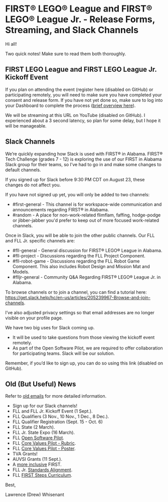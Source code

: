 # FIRST® LEGO® League and FIRST® LEGO® League Jr. - Release Forms, Streaming, and Slack Channels

Hi all!

Two quick notes! Make sure to read them both thoroughly.

## FIRST LEGO League and FIRST LEGO League Jr. Kickoff Event
If you plan on attending the event (register here (disabled on GitHub) or participating remotely, you will need to make sure you have completed your consent and release form. 
If you have not yet done so, make sure to log into your Dashboard to complete the process ([brief overview here](https://www.youtube.com/watch?v=relrPJqWaKg)).

We will be streaming at this URL on YouTube (disabled on GitHub). 
I experienced about a 3 second latency, so plan for some delay, but I hope it will be manageable.

## Slack Channels
We’re quickly expanding how Slack is used with FIRST® in Alabama. 
FIRST® Tech Challenge (grades 7 - 12) is exploring the use of our FIRST in Alabama Slack group for their teams, so I’ve had to go in and make some changes to default channels.

If you signed up for Slack before 9:30 PM CDT on August 23, these changes do not affect you.

If you have not signed up yet, you will only be added to two channels:
* #first-general - This channel is for workspace-wide communication and announcements regarding FIRST® in Alabama.
* #random - A place for non-work-related flimflam, faffing, hodge-podge or jibber-jabber you'd prefer to keep out of more focused work-related channels.

Once in Slack, you will be able to join the other public channels. Our FLL and FLL Jr. specific channels are:
* #fll-general - General discussion for FIRST® LEGO® League in Alabama.
* #fll-project - Discussions regarding the FLL Project Component.
* #fll-robot-game - Discussions regarding the FLL Robot Game Component. This also includes Robot Design and Mission Mat and Models.
* #flljr-general - Community Q&A Regarding FIRST® LEGO® League Jr. in Alabama.

To browse channels or to join a channel, you can find a tutorial here: https://get.slack.help/hc/en-us/articles/205239967-Browse-and-join-channels.

I’ve also adjusted privacy settings so that email addresses are no longer visible on your profile page.

We have two big uses for Slack coming up.
* It will be used to take questions from those viewing the kickoff event remotely.
* As part of the Open Software Pilot, we are required to offer collaboration for participating teams. Slack will be our solution.

Remember, if you’d like to sign up, you can do so using this link (disabled on GitHub).

## Old (But Useful) News
Refer to [old emails](https://github.com/drewwhis/alabama-first-lego-league/tree/master/2018_2019/email_blasts) for more detailed information.
* Sign up for our Slack channels!
* FLL and FLL Jr. Kickoff Event (1 Sept.).
* FLL Qualifiers (3 Nov., 10 Nov., 1 Dec., 8 Dec.).
* FLL Qualifier Registration (Sept. 15 - Oct. 6)
* FLL State (2 March).
* FLL Jr. State Expo (16 March).
* FLL [Open Software Pilot](https://github.com/drewwhis/alabama-first-lego-league/blob/master/2018_2019/judging/robot-design/open-software-platform-pilot-robot-game-updates.pdf).
* FLL [Core Values Pilot - Rubric](https://github.com/drewwhis/alabama-first-lego-league/blob/master/2018_2019/judging/core-values/core-values-rubric-2018-pilot.pdf).
* FLL [Core Values Pilot - Poster](https://github.com/drewwhis/alabama-first-lego-league/blob/master/2018_2019/judging/core-values/core-values-poster-2018-pilot.pdf).
* TVA Grants!
* AUVSI Grants (11 Sept.).
* A [more inclusive](https://www.firstinspires.org/about/diversityinclusion?utm_source=partner-blast&utm_medium=flljr&utm_campaign=edi-training-019) FIRST.
* FLL Jr. [Standards Alignment](https://www.firstinspires.org/resource-library/flljr/standard-alignment-map).
* FLL [FIRST Steps Curriculum](http://info.firstinspires.org/fll-first-steps-request).

Best,

Lawrence (Drew) Whisenant

